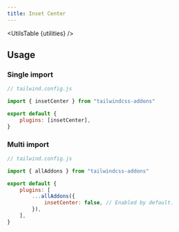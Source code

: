 ```yaml
---
title: Inset Center
---
```


<script>
	import UtilsTable from "$lib/components/UtilsTable.svelte"
	import { getUtilities } from "$lib/utilities/tailwind.js"
	import { insetCenter } from "tailwindcss-addons"
	const utilities = getUtilities(insetCenter.handler);
</script>

<UtilsTable {utilities} />

## Usage

### Single import

```js
// tailwind.config.js

import { insetCenter } from "tailwindcss-addons"

export default {
    plugins: [insetCenter],
}
```

### Multi import

```js
// tailwind.config.js

import { allAddons } from "tailwindcss-addons"

export default {
    plugins: [
        ...allAddons({
            insetCenter: false, // Enabled by default.
        }),
    ],
}
```
